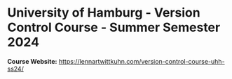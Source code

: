 # University of Hamburg - Version Control Course - Summer Semester 2024

**Course Website:** https://lennartwittkuhn.com/version-control-course-uhh-ss24/

